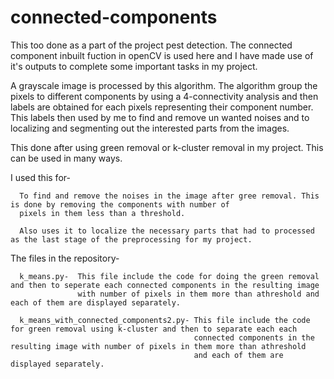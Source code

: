 # connected-components

This too done as a part of the project pest detection. The connected component inbuilt fuction in openCV is used here and I have made use of
it's outputs to complete some important tasks in my project.

A grayscale image is processed by this algorithm. The algorithm group the pixels to different components by using a 4-connectivity analysis and
then labels are obtained for each pixels representing their component number. This labels then used by me to find and remove un wanted noises and
to localizing and segmenting out the interested parts from the images.

This done after using green removal or k-cluster removal in my project. This can be used in many ways.

I used this for-

      To find and remove the noises in the image after gree removal. This is done by removing the components with number of 
      pixels in them less than a threshold.
      
      Also uses it to localize the necessary parts that had to processed as the last stage of the preprocessing for my project.
      
      
The files in the repository-

      k_means.py-  This file include the code for doing the green removal and then to seperate each connected components in the resulting image       
                   with number of pixels in them more than athreshold and each of them are displayed separately.
      
      k_means_with_connected_components2.py- This file include the code for green removal using k-cluster and then to separate each each        
                                             connected components in the resulting image with number of pixels in them more than athreshold 
                                             and each of them are displayed separately.
      
